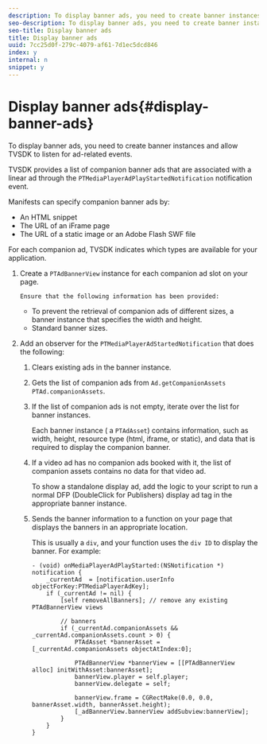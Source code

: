 ```yaml
---
description: To display banner ads, you need to create banner instances and allow TVSDK to listen for ad-related events.
seo-description: To display banner ads, you need to create banner instances and allow TVSDK to listen for ad-related events.
seo-title: Display banner ads
title: Display banner ads
uuid: 7cc25d0f-279c-4079-af61-7d1ec5dcd846
index: y
internal: n
snippet: y
---
```


# Display banner ads{#display-banner-ads}

To display banner ads, you need to create banner instances and allow TVSDK to listen for ad-related events.

TVSDK provides a list of companion banner ads that are associated with a linear ad through the `PTMediaPlayerAdPlayStartedNotification` notification event.

Manifests can specify companion banner ads by:

* An HTML snippet 
* The URL of an iFrame page 
* The URL of a static image or an Adobe Flash SWF file

For each companion ad, TVSDK indicates which types are available for your application. 

1. Create  a `PTAdBannerView`  instance for each companion ad slot on your page.

       Ensure that the following information has been provided:

    * To prevent the retrieval of companion ads of different sizes, a banner instance that specifies the width and height. 
    * Standard banner sizes.

1. Add an observer for the `PTMediaPlayerAdStartedNotification` that does the following:
   1. Clears existing ads in the banner instance.
   1. Gets the list of companion ads from `Ad.getCompanionAssets` `PTAd.companionAssets`.
   1. If the list of companion ads is not empty, iterate over the list for banner instances.
   
      Each banner instance ( a `PTAdAsset`) contains information, such as width, height, resource type (html, iframe, or static), and data that is required to display the companion banner.   
   1. If a video ad has no companion ads booked with it, the list of companion assets contains no data for that video ad.
   
      To show a standalone display ad, add the logic to your script to run a normal DFP (DoubleClick for Publishers) display ad tag in the appropriate banner instance.   
   1. Sends the banner information to a function on your page that displays the banners in an appropriate location.
   
      This is usually a `div`, and your function uses the `div ID` to display the banner. For example:

      ```   
      - (void) onMediaPlayerAdPlayStarted:(NSNotification *) notification { 
          _currentAd  = [notification.userInfo  objectForKey:PTMediaPlayerAdKey];  
          if (_currentAd != nil) { 
              [self removeAllBanners]; // remove any existing PTAdBannerView views 
       
              // banners 
              if (_currentAd.companionAssets && _currentAd.companionAssets.count > 0) { 
                  PTAdAsset *bannerAsset = [_currentAd.companionAssets objectAtIndex:0]; 
       
                  PTAdBannerView *bannerView = [[PTAdBannerView alloc] initWithAsset:bannerAsset];  
                  bannerView.player = self.player; 
                  bannerView.delegate = self; 
       
                  bannerView.frame = CGRectMake(0.0, 0.0, bannerAsset.width, bannerAsset.height);  
                  [_adBannerView.bannerView addSubview:bannerView]; 
              } 
          } 
      }
      ```

